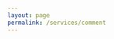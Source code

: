 ```yaml
---
layout: page
permalink: /services/comment
---
```


<!--
Move the markdown title slightly up to
match the proper titles on other pages
-->
<div style="margin-top: -38pt"></div>

